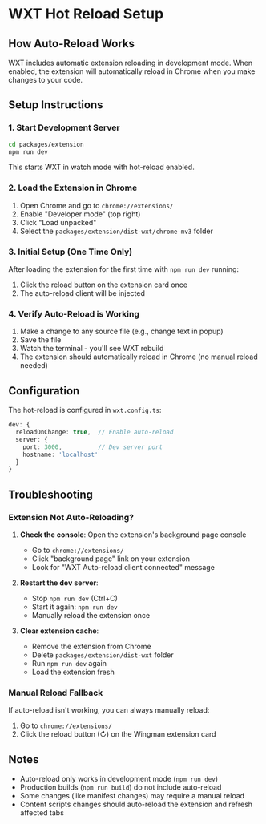# WXT Hot Reload Setup

## How Auto-Reload Works

WXT includes automatic extension reloading in development mode. When enabled, the extension will automatically reload in Chrome when you make changes to your code.

## Setup Instructions

### 1. Start Development Server
```bash
cd packages/extension
npm run dev
```

This starts WXT in watch mode with hot-reload enabled.

### 2. Load the Extension in Chrome
1. Open Chrome and go to `chrome://extensions/`
2. Enable "Developer mode" (top right)
3. Click "Load unpacked"
4. Select the `packages/extension/dist-wxt/chrome-mv3` folder

### 3. Initial Setup (One Time Only)
After loading the extension for the first time with `npm run dev` running:
1. Click the reload button on the extension card once
2. The auto-reload client will be injected

### 4. Verify Auto-Reload is Working
1. Make a change to any source file (e.g., change text in popup)
2. Save the file
3. Watch the terminal - you'll see WXT rebuild
4. The extension should automatically reload in Chrome (no manual reload needed)

## Configuration

The hot-reload is configured in `wxt.config.ts`:
```typescript
dev: {
  reloadOnChange: true,  // Enable auto-reload
  server: {
    port: 3000,          // Dev server port
    hostname: 'localhost'
  }
}
```

## Troubleshooting

### Extension Not Auto-Reloading?

1. **Check the console**: Open the extension's background page console
   - Go to `chrome://extensions/`
   - Click "background page" link on your extension
   - Look for "WXT Auto-reload client connected" message

2. **Restart the dev server**:
   - Stop `npm run dev` (Ctrl+C)
   - Start it again: `npm run dev`
   - Manually reload the extension once

3. **Clear extension cache**:
   - Remove the extension from Chrome
   - Delete `packages/extension/dist-wxt` folder
   - Run `npm run dev` again
   - Load the extension fresh

### Manual Reload Fallback

If auto-reload isn't working, you can always manually reload:
1. Go to `chrome://extensions/`
2. Click the reload button (↻) on the Wingman extension card

## Notes

- Auto-reload only works in development mode (`npm run dev`)
- Production builds (`npm run build`) do not include auto-reload
- Some changes (like manifest changes) may require a manual reload
- Content scripts changes should auto-reload the extension and refresh affected tabs